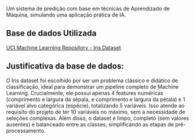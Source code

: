 Um sistema de predição com base em técnicas de Aprendizado de Máquina, simulando uma aplicação prática de IA.

## Base de dados Utilizada
[UCI Machine Learning Repository - Iris Dataset](https://archive.ics.uci.edu/dataset/53/iris)

## **Justificativa da base de dados:**
O Iris dataset foi escolhido por ser um problema clássico e didático de classificação, ideal para demonstrar um pipeline completo de Machine Learning.
Crucialmente, ele possui apenas 4 features numéricas (comprimento e largura da sépala, e comprimento e largura da pétala) e 1 variável alvo categórica (espécie), totalizando 5 variáveis. Isso atende ao requisito do projeto de ter 10 variáveis no
máximo, sem a necessidade de seleções complexas.
Além disso, o dataset é limpo, completo (sem valores ausentes) e balanceado entre as classes, simplificando as etapas de pré-processamento.
